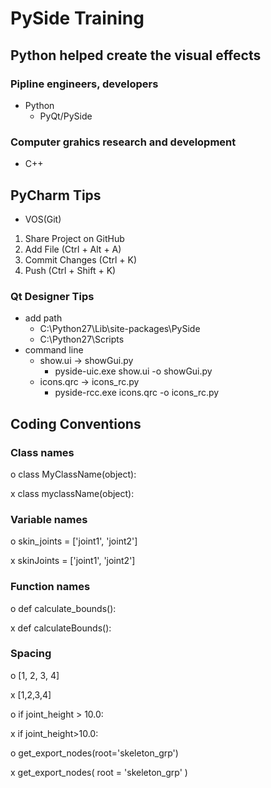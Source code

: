 # PySide Training

## Python helped create the visual effects

### Pipline engineers, developers
* Python
  * PyQt/PySide

### Computer grahics research and development
* C++

## PyCharm Tips
* VOS(Git)
1. Share Project on GitHub
2. Add File (Ctrl + Alt + A)
3. Commit Changes (Ctrl + K)
4. Push (Ctrl + Shift + K)

### Qt Designer Tips
* add path
  * C:\Python27\Lib\site-packages\PySide
  * C:\Python27\Scripts
* command line
  * show.ui -> showGui.py
    * pyside-uic.exe show.ui -o showGui.py
  * icons.qrc -> icons_rc.py
    * pyside-rcc.exe icons.qrc -o icons_rc.py

## Coding Conventions
### Class names
o class MyClassName(object):

x class myclassName(object):

### Variable names
o skin_joints = ['joint1', 'joint2']

x skinJoints = ['joint1', 'joint2']

###  Function names
o def calculate_bounds():

x def calculateBounds():

###  Spacing
o [1, 2, 3, 4]

x [1,2,3,4]

o if joint_height > 10.0:

x if joint_height>10.0:

o get_export_nodes(root='skeleton_grp')

x get_export_nodes( root = 'skeleton_grp' )

